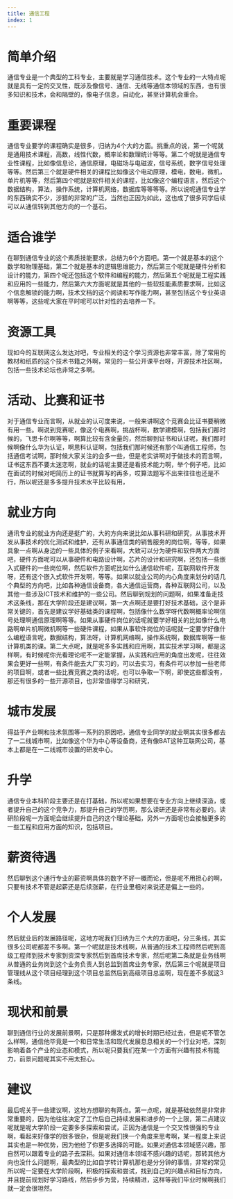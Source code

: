 ```yaml
---
title: 通信工程
index: 1
---
```


# 简单介绍

通信专业是一个典型的工科专业，主要就是学习通信技术。这个专业的一大特点呢就是具有一定的交叉性，既涉及像信号、通信、无线等通信本领域的东西，也有很多知识和技术，会和隔壁的，像电子信息，自动化，甚至计算机会重合。

# 重要课程

通信专业要学的课程确实是很多，归纳为4个大的方面。挑重点的说，第一个呢就是通用技术课程，高数，线性代数，概率论和数理统计等等。第二个呢就是通信专业性课程，比如像信息论，通信原理，电磁场与电磁波，信号系统，数字信号处理等等。然后第三个就是硬件相关的课程比如像这个电动原理，模电，数电，微机，单片机等等，然后第四个呢就是软件相关的课程，比如像这个编程语言，然后这个数据结构，算法，操作系统，计算机网络，数据库等等等等。所以说呢通信专业学的东西确实不少，涉猎的非常的广泛，当然也正因为如此，这也成了很多同学后续可以从通信转到其他方向的一个基石。

# 适合谁学

在聊到通信专业的这个素质技能要求，总结为6个方面吧。第一个就是基本的这个数学和物理基础，第二个就是基本的逻辑思维能力，然后第三个呢就是硬件分析和设计的能力，第四个呢还包括这个软件和编程的能力，然后第五个呢就是工程实践和应用的一些能力，然后第六大方面呢就是其他的一些软技能素质要求啊，比如这个信息解锁的能力啊，技术文档的这个阅读和写作能力啊，甚至包括这个专业英语啊等等，这些呢大家在平时呢可以针对性的去培养一下。

# 资源工具

现如今的互联网这么发达对吧，专业相关的这个学习资源也非常丰富，除了常用的教材和纸质的这个技术书籍之外啊，常见的一些公开课平台呀，开源技术社区啊，包括一些技术论坛也非常之多啊。

# 活动、比赛和证书

对于通信专业而言啊，从就业的认可度来说，一般来讲啊这个竞赛会比证书要稍微有用一些。啊说到竞赛呢，像这个电赛啊，挑战杯啊，数学建模啊，包括我们那时候的，飞思卡尔啊等等，啊算比较有含金量的，然后聊到证书和认证呢，我们那时候啊像什么华为认证，啊思科认证啊，包括我们那时候还有那个叫通信工程师，包括通信考试啊，那时候大家关注的会多一些，但是老实讲啊对于做技术的而言啊，证书这东西不要太迷恋啊，就业的话呢主要还是看技术能力啊，举个例子吧，比如在面试的时候对吧简历上的证书就算写的再多，哎算法题写不出来往往也还是不行，所以呢还是多多提升技术水平比较有用，

# 就业方向

通讯专业的就业方向还是挺广的，大的方向来说比如从事科研和研究，从事技术开发从事技术的优化测试和维护，还有从事通信类的销售服务的岗位啊，等等，如果具象一点啊从身边的一些具体的例子来看啊，大致可以分为硬件和软件两大方面吧，硬件方面呢可以从事硬件和电路设计啊，芯片的设计和研究啊，还包括一些嵌入式硬件的一些岗位啊，然后软件方面呢比如什么通信软件呢，互联网软件开发呀，还有这个嵌入式软件开发啊，等等。如果以就业公司的内心角度来划分的话几个典型的方向吧，比如各种通信设备商，各大通信运营商，各种互联网公司，以及其他一些涉及ICT技术和维护的一些公司。然后聊到规划的问题啊，如果准备走技术这条线，那在大学阶段还是建议啊，第一大点啊还是要打好技术基础，这个是非常关键的，首先是建议学好基础类的课程啊，包括像什么数学呀代数啊概率论啊信号处理啊通信原理啊等等。如果从事硬件岗位的话呢就要学好相关的比如像什么电路啊单片机啊微机啊等一些硬件课程，如果从事软件岗位的话呢就一定要学好像什么编程语言呢，数据结构，算法呀，计算机网络啊，操作系统啊，数据库啊等一些计算机类的课。第二大点呢，就是呢多多实践和应用啊，其实技术学习啊，都是这样啊，有时候呢你光看理论呢不一定能掌握，从实践和应用的角度出发呢，往往效果会更好一些啊，有条件能去大厂实习的，可以去实习，有条件可以参加一些老师的项目啊，或者一些比赛竞赛之类的话呢，也可以争取一下啊，即使这些都没有，那还有很多的一些开源项目，也非常值得学习和研究，

# 城市发展

得益于产业啊和技术氛围等一系列的原因吧，通信专业同学的就业啊其实很多都去了一二线城市啊，比如像这个华为中心等设备商，还有像BAT这种互联网公司，基本上都是在一二线城市设置的研发中心。

# 升学

通信专业本科阶段主要还是在打基础，所以呢如果想要在专业方向上继续深造，或者提升自己的这个竞争力，那提升自己的学历啊，那么读研还是非常有必要的。读研阶段呢一方面呢会继续提升自己的这个理论基础，另外一方面呢也会接触更多的一些工程和应用方面的知识，包括项目。

# 薪资待遇

然后聊到这个通行专业的薪资啊具体的数字不好一概而论，但是呢不用担心的啊，只要有技术不管是起薪还是后续涨薪，在行业里相对来说还是偏上一些的。

# 个人发展

然后就业后的发展路径呢，这地方呢我们归纳为三个大的方面吧，分三条线，其实很多公司呢都差不多啊。第一个呢就是技术线啊，从普通的技术工程师然后呢到高级工程师到技术专家到资深专家然后到首席技术专家，然后呢第二条就是业务线啊从普通的业务岗到这个业务负责人到总监到首席业务专家，然后第三个呢就是项目管理线从这个项目经理到这个项目总监然后到高级项目总监啊，现在差不多就这3条线。

# 现状和前景

聊到通信行业的发展前景啊，只是那种爆发式的增长时期已经过去，但是呢不管怎么样啊，通信他毕竟是一个和日常生活和现代发展息息相关的一个行业对吧，深刻影响着各个产业的业态和模式，所以呢只要我们在某一个方面有兴趣有技术有能力，前景问题呢其实不用太担心。

# 建议

最后呢关于一些建议啊，这地方想聊的有两点。第一点呢，就是基础依然是非常非常重要的，因为他往往决定了工作后自己持续发展和进步的一个上限，第二点建议呢就是呢大学阶段一定要多多探索和尝试，正因为通信是一个交叉性很强的专业啊，看起来好像学的很多很杂，但是呢我们换一个角度来思考啊，某一程度上来说其实也是一种优势，因为他给了你更多选择的可能。如果对通信本领域感兴趣，那自然可以跟着专业的路子去深耕。如果对通信本领域不感兴趣的话呢，那转其他方向也没什么问题啊，最典型的比如自学转计算机那也是分分钟的事情，非常的常见所以呢一定要在大学阶段啊，积极的探索和尝试，找到自己的兴趣点和目标方向，并且提前规划好学习路线，然后步步为营，持续精进，这样等我们毕业时候啊我们就一定会很坦然。